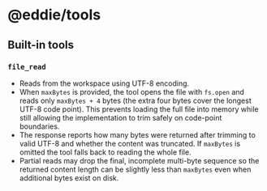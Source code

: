 # @eddie/tools

## Built-in tools

### `file_read`
- Reads from the workspace using UTF-8 encoding.
- When `maxBytes` is provided, the tool opens the file with `fs.open` and reads only `maxBytes + 4` bytes (the extra four bytes cover the longest UTF-8 code point). This prevents loading the full file into memory while still allowing the implementation to trim safely on code-point boundaries.
- The response reports how many bytes were returned after trimming to valid UTF-8 and whether the content was truncated. If `maxBytes` is omitted the tool falls back to reading the whole file.
- Partial reads may drop the final, incomplete multi-byte sequence so the returned content length can be slightly less than `maxBytes` even when additional bytes exist on disk.

